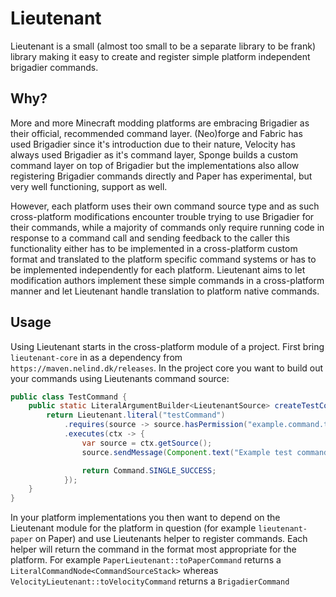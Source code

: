 Lieutenant
==========
Lieutenant is a small (almost too small to be a separate library to be frank) library making it easy to
create and register simple platform independent brigadier commands.

## Why?
More and more Minecraft modding platforms are embracing Brigadier as their official, recommended command layer.
(Neo)forge and Fabric has used Brigadier since it's introduction due to their nature, Velocity has always used
Brigadier as it's command layer, Sponge builds a custom command layer on top of Brigadier but the implementations
also allow registering Brigadier commands directly and Paper has experimental, but very well functioning, support as well.

However, each platform uses their own command source type and as such cross-platform modifications encounter trouble
trying to use Brigadier for their commands, while a majority of commands only require running code in response to a
command call and sending feedback to the caller this functionality either has to be implemented in a cross-platform
custom format and translated to the platform specific command systems or has to be implemented independently for each
platform. Lieutenant aims to let modification authors implement these simple commands in a cross-platform manner and
let Lieutenant handle translation to platform native commands.

## Usage
Using Lieutenant starts in the cross-platform module of a project. First bring `lieutenant-core` in as a dependency
from `https://maven.nelind.dk/releases`. In the project core you want to build out your commands using Lieutenants
command source:
```java
public class TestCommand {
    public static LiteralArgumentBuilder<LieutenantSource> createTestCommand() {
        return Lieutenant.literal("testCommand")
            .requires(source -> source.hasPermission("example.command.test"))
            .executes(ctx -> {
                var source = ctx.getSource();
                source.sendMessage(Component.text("Example test command ran!"));

                return Command.SINGLE_SUCCESS;
            });
    }
}
```

In your platform implementations you then want to depend on the Lieutenant module for the platform in question
(for example `lieutenant-paper` on Paper) and use Lieutenants helper to register commands. Each helper will return the
command in the format most appropriate for the platform. For example `PaperLieutenant::toPaperCommand` returns a
`LiteralCommandNode<CommandSourceStack>` whereas `VelocityLieutenant::toVelocityCommand` returns a `BrigadierCommand`
